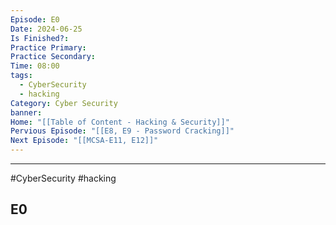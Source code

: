 ```yaml
---
Episode: E0
Date: 2024-06-25
Is Finished?: 
Practice Primary: 
Practice Secondary: 
Time: 08:00
tags:
  - CyberSecurity
  - hacking
Category: Cyber Security
banner: 
Home: "[[Table of Content - Hacking & Security]]"
Pervious Episode: "[[E8, E9 - Password Cracking]]"
Next Episode: "[[MCSA-E11, E12]]"
---
```

-------
#CyberSecurity #hacking 
## E0